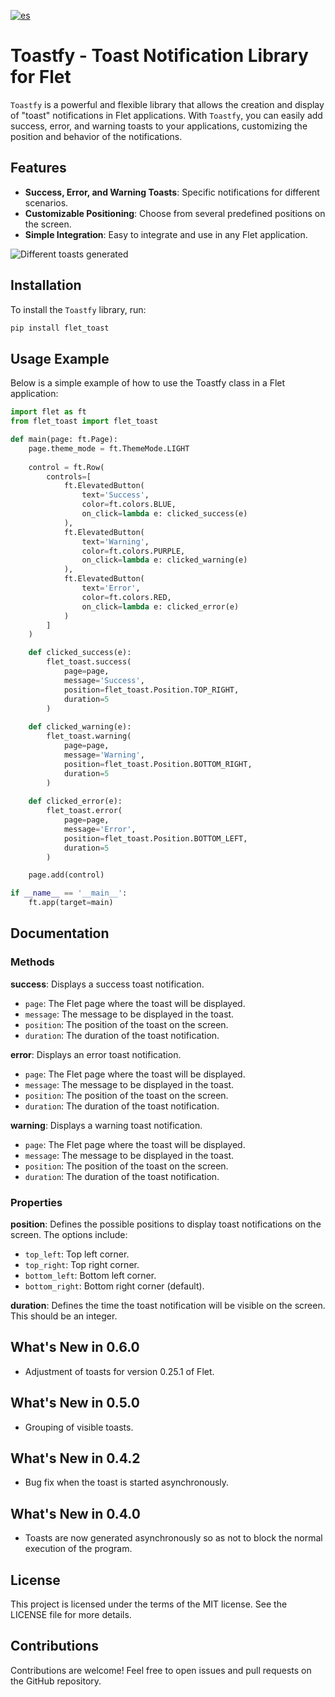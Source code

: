 [![es](https://img.shields.io/badge/lang-es-yellow.svg)](README.es.md)

# Toastfy - Toast Notification Library for Flet

`Toastfy` is a powerful and flexible library that allows the creation and display of "toast" notifications in Flet applications. With `Toastfy`, you can easily add success, error, and warning toasts to your applications, customizing the position and behavior of the notifications.

## Features

- **Success, Error, and Warning Toasts**: Specific notifications for different scenarios.
- **Customizable Positioning**: Choose from several predefined positions on the screen.
- **Simple Integration**: Easy to integrate and use in any Flet application.

![Different toasts generated](https://raw.githubusercontent.com/webtechmoz/flet-toast/master/assets/flet_toast.png)

## Installation

To install the `Toastfy` library, run:

```bash
pip install flet_toast
```
## Usage Example

Below is a simple example of how to use the Toastfy class in a Flet application:
```python
import flet as ft
from flet_toast import flet_toast

def main(page: ft.Page):
    page.theme_mode = ft.ThemeMode.LIGHT
    
    control = ft.Row(
        controls=[
            ft.ElevatedButton(
                text='Success',
                color=ft.colors.BLUE,
                on_click=lambda e: clicked_success(e)
            ),
            ft.ElevatedButton(
                text='Warning',
                color=ft.colors.PURPLE,
                on_click=lambda e: clicked_warning(e)
            ),
            ft.ElevatedButton(
                text='Error',
                color=ft.colors.RED,
                on_click=lambda e: clicked_error(e)
            )
        ]
    )

    def clicked_success(e):
        flet_toast.success(
            page=page,
            message='Success',
            position=flet_toast.Position.TOP_RIGHT,
            duration=5
        )
    
    def clicked_warning(e):
        flet_toast.warning(
            page=page,
            message='Warning',
            position=flet_toast.Position.BOTTOM_RIGHT,
            duration=5
        )
    
    def clicked_error(e):
        flet_toast.error(
            page=page,
            message='Error',
            position=flet_toast.Position.BOTTOM_LEFT,
            duration=5
        )

    page.add(control)

if __name__ == '__main__':
    ft.app(target=main)
```

## Documentation

### Methods
**success**:
Displays a success toast notification.

- `page`: The Flet page where the toast will be displayed.
- `message`: The message to be displayed in the toast.
- `position`: The position of the toast on the screen.
- `duration`: The duration of the toast notification.

**error**:
Displays an error toast notification.

- `page`: The Flet page where the toast will be displayed.
- `message`: The message to be displayed in the toast.
- `position`: The position of the toast on the screen.
- `duration`: The duration of the toast notification.

**warning**:
Displays a warning toast notification.

- `page`: The Flet page where the toast will be displayed.
- `message`: The message to be displayed in the toast.
- `position`: The position of the toast on the screen.
- `duration`: The duration of the toast notification.

### Properties
**position**:
Defines the possible positions to display toast notifications on the screen. The options include:

- `top_left`: Top left corner.
- `top_right`: Top right corner.
- `bottom_left`: Bottom left corner.
- `bottom_right`: Bottom right corner (default).

**duration**:
Defines the time the toast notification will be visible on the screen. This should be an integer.

## What's New in 0.6.0
- Adjustment of toasts for version 0.25.1 of Flet.

## What's New in 0.5.0
- Grouping of visible toasts.

## What's New in 0.4.2
- Bug fix when the toast is started asynchronously.

## What's New in 0.4.0
- Toasts are now generated asynchronously so as not to block the normal execution of the program.

## License
This project is licensed under the terms of the MIT license. See the LICENSE file for more details.

## Contributions
Contributions are welcome! Feel free to open issues and pull requests on the GitHub repository.